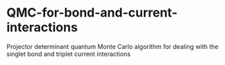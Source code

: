 # QMC-for-bond-and-current-interactions
Projector determinant quantum Monte Carlo algorithm for dealing with the singlet bond and triplet current interactions
